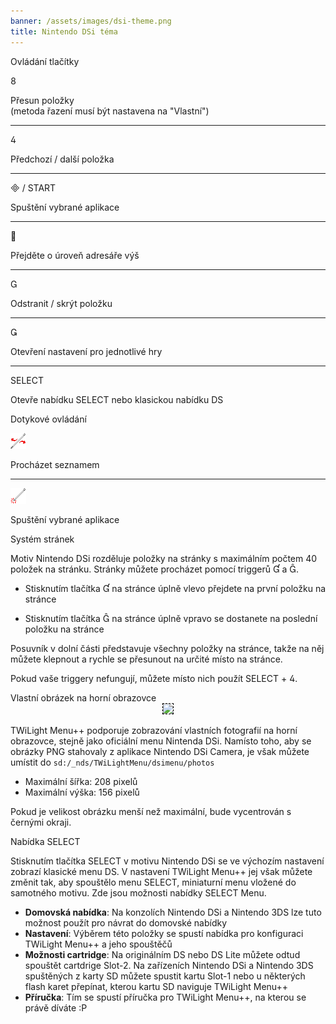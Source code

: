 ```yaml
---
banner: /assets/images/dsi-theme.png
title: Nintendo DSi téma
---
```


<div id="button-controls" class="section-title">Ovládání tlačítky</div>
<div class="section-body">
    <div class="button-action-group">
        <p class="button-action button">&#xE079;</p>
        <p class="button-action-text">Přesun položky<br>(metoda řazení musí být nastavena na "Vlastní")</p>
    </div>
    <hr>
    <div class="button-action-group">
        <p class="button-action button">&#xE07E;</p>
        <p class="button-action-text">Předchozí / další položka</p>
    </div>
    <hr>
    <div class="button-action-group">
        <p class="button-action"><span class="button">&#xE000; /</span> START</p>
        <p class="button-action-text">Spuštění vybrané aplikace</p>
    </div>
    <hr>
    <div class="button-action-group">
        <p class="button-action button">&#xE001;</p>
        <p class="button-action-text">Přejděte o úroveň adresáře výš</p>
    </div>
    <hr>
    <div class="button-action-group">
        <p class="button-action button">&#xE002;</p>
        <p class="button-action-text">Odstranit / skrýt položku</p>
    </div>
    <hr>
    <div class="button-action-group">
        <p class="button-action button">&#xE003;</p>
        <p class="button-action-text">Otevření nastavení pro jednotlivé hry</p>
    </div>
    <hr>
    <div class="button-action-group">
        <p class="button-action">SELECT</p>
        <p class="button-action-text">Otevře nabídku SELECT nebo klasickou nabídku DS</p>
    </div>
</div>

<div id="touch-controls" class="section-title">Dotykové ovládání</div>
<div class="section-body">
    <div class="button-action-group">
        <p class="button-action"><img src="/assets/images/left-right.png"></p>
        <p class="button-action-text">Procházet seznamem</p>
    </div>
    <hr>
    <div class="button-action-group">
        <p class="button-action"><img src="/assets/images/tap.png"></p>
        <p class="button-action-text">Spuštění vybrané aplikace</p>
    </div>
    <!-- <hr>
    <div>
        <p>
            If the Sort Method is set to "Custom", you can drag the icon up to move it.
        </p>
    </div> -->
</div>

<div id="page-system" class="section-title">Systém stránek</div>
<div class="section-body">
    <p>
        Motiv Nintendo DSi rozděluje položky na stránky s maximálním počtem 40 položek na stránku. Stránky můžete procházet pomocí triggerů &#xE004; a &#xE005;.
    </p>
    <ul>
        <li><p>Stisknutím tlačítka &#xE004; na stránce úplně vlevo přejdete na první položku na stránce</p></li>
        <li><p>Stisknutím tlačítka &#xE005; na stránce úplně vpravo se dostanete na poslední položku na stránce</p></li>
    </ul>
    <p>
        Posuvník v dolní části představuje všechny položky na stránce, takže na něj můžete klepnout a rychle se přesunout na určité místo na stránce.
    </p>
    <p>
        Pokud vaše triggery nefungují, můžete místo nich použít SELECT + &#xE07E;.
    </p>
</div>

<div id="custom-top-screen-image" class="section-title">Vlastní obrázek na horní obrazovce</div>
<div class="section-body">
    <div style="text-align: center;"><img style="border-color: black; border-width: 1px; border-style: dashed;" src="https://raw.githubusercontent.com/DS-Homebrew/TWiLightMenu/master/romsel_dsimenutheme/nitrofiles/languages/{{ page.collection }}/photo_default.png"></div>
    <p>TWiLight Menu++ podporuje zobrazování vlastních fotografií na horní obrazovce, stejně jako oficiální menu Nintenda DSi. Namísto toho, aby se obrázky PNG stahovaly z aplikace Nintendo DSi Camera, je však můžete umístit do <code class="language-plaintext wrap">sd:/_nds/TWiLightMenu/dsimenu/photos</code></p>
    <ul>
        <li>Maximální šířka: 208 pixelů</li>
        <li>Maximální výška: 156 pixelů</li>
    </ul>
    <p>Pokud je velikost obrázku menší než maximální, bude vycentrován s černými okraji.</p>
</div>

<div id="select-menu" class="section-title">Nabídka SELECT</div>
<div class="section-body">
    <p>
        Stisknutím tlačítka SELECT v motivu Nintendo DSi se ve výchozím nastavení zobrazí klasické menu DS. V nastavení TWiLight Menu++ jej však můžete změnit tak, aby spouštělo menu SELECT, miniaturní menu vložené do samotného motivu. Zde jsou možnosti nabídky SELECT Menu.
    </p>
    <ul>
        <li><strong>Domovská nabídka</strong>: Na konzolích Nintendo DSi a Nintendo 3DS lze tuto možnost použít pro návrat do domovské nabídky</li>
        <li><strong>Nastavení</strong>: Výběrem této položky se spustí nabídka pro konfiguraci TWiLight Menu++ a jeho spouštěčů</li>
        <li><strong>Možnosti cartridge</strong>: Na originálním DS nebo DS Lite můžete odtud spouštět cartdrige Slot-2. Na zařízeních Nintendo DSi a Nintendo 3DS spuštěných z karty SD můžete spustit kartu Slot-1 nebo u některých flash karet přepínat, kterou kartu SD naviguje TWiLight Menu++</li>
        <li><strong>Příručka</strong>: Tím se spustí příručka pro TWiLight Menu++, na kterou se právě díváte :P</li>
    </ul>
</div>

